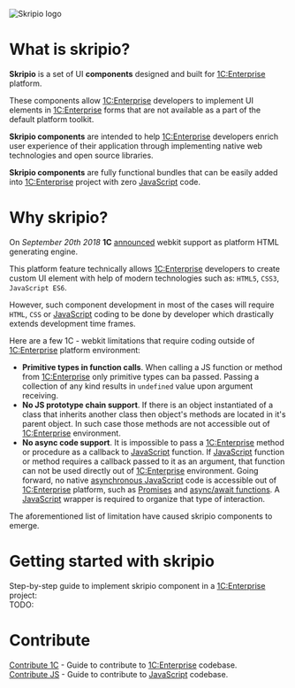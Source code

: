 ![Skripio logo](/logo/logo-128.svg)
# What is skripio?
**Skripio** is a set of UI **components** designed and built for [1C:Enterprise](https://www.1ci.com/developers/) platform. 

These components allow [1C:Enterprise](https://www.1ci.com/developers/) developers to implement UI elements in [1C:Enterprise](https://www.1ci.com/developers/) forms that are not available as a part of the default platform toolkit.  

**Skripio components** are intended to help [1C:Enterprise](https://www.1ci.com/developers/) developers enrich user experience of their application through implementing native web technologies and open source libraries.

**Skripio components** are fully functional bundles that can be easily added into [1C:Enterprise](https://www.1ci.com/developers/) project with zero [JavaScript](https://developer.mozilla.org/en-US/docs/Web/JavaScript) code.

# Why skripio?

On _September 20th 2018_ **1C** [announced](https://wonderland.v8.1c.ru/blog/perevod-klientskikh-prilozheniy-dlya-windows-na-ispolzovanie-webkit-optimizatsiya-otobrazheniya-html/) webkit support as platform HTML generating engine. 

This platform feature technically allows [1C:Enterprise](https://www.1ci.com/developers/) developers to create custom UI element with help of modern technologies such as: `HTML5`, `CSS3`, `JavaScript ES6`.

However, such component development in most of the cases will require `HTML`, `CSS` or [JavaScript](https://developer.mozilla.org/en-US/docs/Web/JavaScript) coding to be done by developer which drastically extends development time frames.

Here are a few 1C - webkit limitations that require coding outside of [1C:Enterprise](https://www.1ci.com/developers/) platform environment:

- **Primitive types in function calls**. When calling a JS function or method from [1C:Enterprise](https://www.1ci.com/developers/) only primitive types can ba passed. Passing a collection of any kind results in `undefined` value upon argument receiving.
- **No JS prototype chain support**. If there is an object instantiated of a class that inherits another class then object's methods are located in it's parent object. In such case those methods are not accessible out of [1C:Enterprise](https://www.1ci.com/developers/) environment.
- **No async code support**. It is impossible to pass a [1C:Enterprise](https://www.1ci.com/developers/) method or procedure as a callback to [JavaScript](https://developer.mozilla.org/en-US/docs/Web/JavaScript) function. If [JavaScript](https://developer.mozilla.org/en-US/docs/Web/JavaScript) function or method requires a callback passed to it as an argument, that function can not be used directly out of [1C:Enterprise](https://www.1ci.com/developers/) environment. Going forward, no native [asynchronous JavaScript](https://developer.mozilla.org/en-US/docs/Learn/JavaScript/Asynchronous/Introducing) code is accessible out of [1C:Enterprise](https://www.1ci.com/developers/) platform, such as [Promises](https://developer.mozilla.org/en-US/docs/Web/JavaScript/Guide/Using_promises) and [async/await functions](https://developer.mozilla.org/en-US/docs/Web/JavaScript/Reference/Statements/async_function). A [JavaScript](https://developer.mozilla.org/en-US/docs/Web/JavaScript) wrapper is required to organize that type of interaction.

The aforementioned list of limitation have caused skripio components to emerge.

# Getting started with skripio

Step-by-step guide to implement skripio component in a [1C:Enterprise](https://www.1ci.com/developers/) project:  
TODO:

# Contribute

[Contribute 1C](https://github.com/fmecgroup/skripio-intro/blob/master/CONTRIBUTE1C.MD) - Guide to contribute to [1C:Enterprise](https://www.1ci.com/developers/) codebase.  
[Contribute JS](https://github.com/fmecgroup/skripio-intro/blob/master/CONTRIBUTEJS.MD) - Guide to contribute to [JavaScript](https://developer.mozilla.org/en-US/docs/Web/JavaScript) codebase.